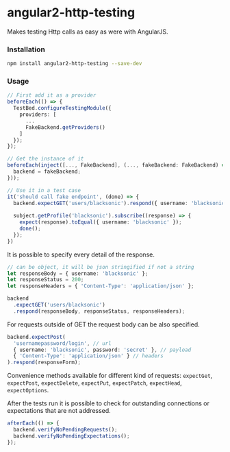 # angular2-http-testing

Makes testing Http calls as easy as were with AngularJS.

### Installation

```bash
npm install angular2-http-testing --save-dev
```

### Usage

```typescript
// First add it as a provider
beforeEach(() => {
  TestBed.configureTestingModule({
    providers: [
      ...
      FakeBackend.getProviders()
    ]
  });
});

// Get the instance of it
beforeEach(inject([..., FakeBackend], (..., fakeBackend: FakeBackend) => {
  backend = fakeBackend;
}));

// Use it in a test case
it('should call fake endpoint', (done) => {
  backend.expectGET('users/blacksonic').respond({ username: 'blacksonic' });
  
  subject.getProfile('blacksonic').subscribe((response) => {
    expect(response).toEqual({ username: 'blacksonic' });
    done();
  });
})
```

It is possible to specify every detail of the response.

```typescript
// can be object, it will be json stringified if not a string
let responseBody = { username: 'blacksonic' };
let responseStatus = 200;
let responseHeaders = { 'Content-Type': 'application/json' };

backend
  .expectGET('users/blacksonic')
  .respond(responseBody, responseStatus, responseHeaders);
```

For requests outside of GET the request body can be also specified.

```typescript
backend.expectPost(
  'usernamepassword/login', // url
  { username: 'blacksonic', password: 'secret' }, // payload
  { 'Content-Type': 'application/json' } // headers
).respond(responseForm);
```

Convenience methods available for different kind of requests: 
```expectGet```, ```expectPost```, ```expectDelete```, ```expectPut```, ```expectPatch```, ```expectHead```, ```expectOptions```.

After the tests run it is possible to check for outstanding connections or expectations that are not addressed.

```typescript
afterEach(() => {
  backend.verifyNoPendingRequests();
  backend.verifyNoPendingExpectations();
});
```
